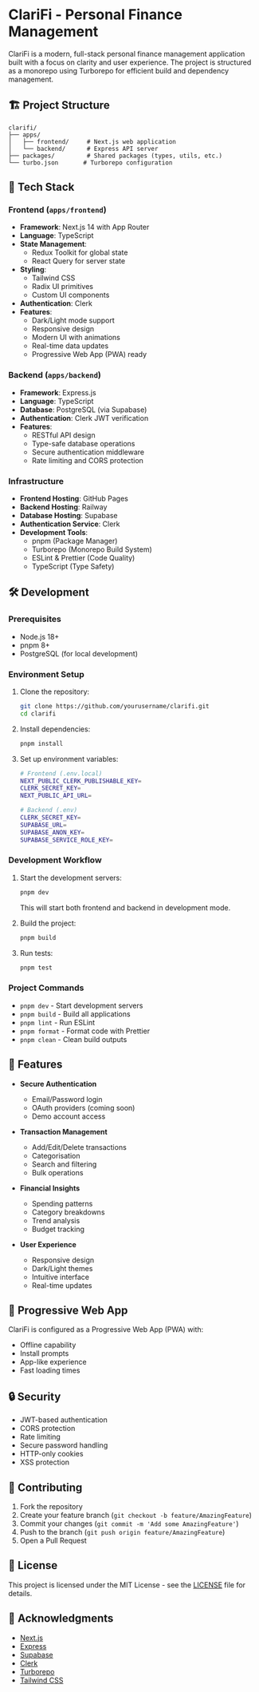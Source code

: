 # ClariFi - Personal Finance Management

ClariFi is a modern, full-stack personal finance management application built with a focus on clarity and user experience. The project is structured as a monorepo using Turborepo for efficient build and dependency management.

## 🏗 Project Structure

```
clarifi/
├── apps/
│   ├── frontend/     # Next.js web application
│   └── backend/      # Express API server
├── packages/         # Shared packages (types, utils, etc.)
└── turbo.json       # Turborepo configuration
```

## 🚀 Tech Stack

### Frontend (`apps/frontend`)

- **Framework**: Next.js 14 with App Router
- **Language**: TypeScript
- **State Management**:
  - Redux Toolkit for global state
  - React Query for server state
- **Styling**:
  - Tailwind CSS
  - Radix UI primitives
  - Custom UI components
- **Authentication**: Clerk
- **Features**:
  - Dark/Light mode support
  - Responsive design
  - Modern UI with animations
  - Real-time data updates
  - Progressive Web App (PWA) ready

### Backend (`apps/backend`)

- **Framework**: Express.js
- **Language**: TypeScript
- **Database**: PostgreSQL (via Supabase)
- **Authentication**: Clerk JWT verification
- **Features**:
  - RESTful API design
  - Type-safe database operations
  - Secure authentication middleware
  - Rate limiting and CORS protection

### Infrastructure

- **Frontend Hosting**: GitHub Pages
- **Backend Hosting**: Railway
- **Database Hosting**: Supabase
- **Authentication Service**: Clerk
- **Development Tools**:
  - pnpm (Package Manager)
  - Turborepo (Monorepo Build System)
  - ESLint & Prettier (Code Quality)
  - TypeScript (Type Safety)

## 🛠 Development

### Prerequisites

- Node.js 18+
- pnpm 8+
- PostgreSQL (for local development)

### Environment Setup

1. Clone the repository:

   ```bash
   git clone https://github.com/yourusername/clarifi.git
   cd clarifi
   ```

2. Install dependencies:

   ```bash
   pnpm install
   ```

3. Set up environment variables:

   ```bash
   # Frontend (.env.local)
   NEXT_PUBLIC_CLERK_PUBLISHABLE_KEY=
   CLERK_SECRET_KEY=
   NEXT_PUBLIC_API_URL=

   # Backend (.env)
   CLERK_SECRET_KEY=
   SUPABASE_URL=
   SUPABASE_ANON_KEY=
   SUPABASE_SERVICE_ROLE_KEY=
   ```

### Development Workflow

1. Start the development servers:

   ```bash
   pnpm dev
   ```

   This will start both frontend and backend in development mode.

2. Build the project:

   ```bash
   pnpm build
   ```

3. Run tests:
   ```bash
   pnpm test
   ```

### Project Commands

- `pnpm dev` - Start development servers
- `pnpm build` - Build all applications
- `pnpm lint` - Run ESLint
- `pnpm format` - Format code with Prettier
- `pnpm clean` - Clean build outputs

## 🌟 Features

- **Secure Authentication**

  - Email/Password login
  - OAuth providers (coming soon)
  - Demo account access

- **Transaction Management**

  - Add/Edit/Delete transactions
  - Categorisation
  - Search and filtering
  - Bulk operations

- **Financial Insights**

  - Spending patterns
  - Category breakdowns
  - Trend analysis
  - Budget tracking

- **User Experience**
  - Responsive design
  - Dark/Light themes
  - Intuitive interface
  - Real-time updates

## 📱 Progressive Web App

ClariFi is configured as a Progressive Web App (PWA) with:

- Offline capability
- Install prompts
- App-like experience
- Fast loading times

## 🔒 Security

- JWT-based authentication
- CORS protection
- Rate limiting
- Secure password handling
- HTTP-only cookies
- XSS protection

## 🤝 Contributing

1. Fork the repository
2. Create your feature branch (`git checkout -b feature/AmazingFeature`)
3. Commit your changes (`git commit -m 'Add some AmazingFeature'`)
4. Push to the branch (`git push origin feature/AmazingFeature`)
5. Open a Pull Request

## 📄 License

This project is licensed under the MIT License - see the [LICENSE](LICENSE) file for details.

## 🙏 Acknowledgments

- [Next.js](https://nextjs.org/)
- [Express](https://expressjs.com/)
- [Supabase](https://supabase.com/)
- [Clerk](https://clerk.dev/)
- [Turborepo](https://turbo.build/repo)
- [Tailwind CSS](https://tailwindcss.com/)
